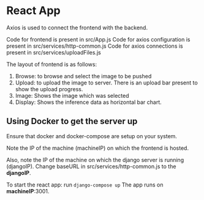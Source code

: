 # React App
Axios is used to connect the frontend with the backend.

Code for frontend is present in src/App.js
Code for axios configuration is present in src/services/http-common.js
Code for axios connections is present in src/services/uploadFiles.js

The layout of frontend is as follows:
1. Browse: to browse and select the image to be pushed
2. Upload: to upload the image to server. There is an upload bar present to show the upload progress.
3. Image: Shows the image which was selected
4. Display: Shows the inference data as horizontal bar chart.

Using Docker to get the server up
----------------------------------------
Ensure that docker and docker-compose are setup on your system. 

Note the IP of the machine (machineIP) on which the frontend is hosted. 

Also, note the IP of the machine on which the django server is running (djangoIP). 
Change baseURL in src/services/http-common.js to the **djangoIP**.

To start the react app: run `django-compose up`
The app runs on **machineIP**:3001.
